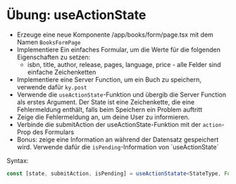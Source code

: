 # Übung: useActionState

* Erzeuge eine neue Komponente /app/books/form/page.tsx mit dem Namen `BooksFormPage`
* Implementiere Ein einfaches Formular, um die Werte für die folgenden Eigenschaften zu setzen:
  * isbn, title, author, release, pages, language, price - alle Felder sind einfache Zeichenketten
* Implementiere eine Server Function, um ein Buch zu speichern, verwende dafür `ky.post`
* Verwende die `useActionState`-Funktion und übergib die Server Function als erstes Argument. Der State ist eine Zeichenkette, die eine Fehlermeldung enthält, falls beim Speichern ein Problem auftritt
* Zeige die Fehlermeldung an, um deine User zu informieren.
* Verbinde die submitAction der useActionState-Funktion mit der `action`-Prop des Formulars
* Bonus: zeige eine Information an während der Datensatz gespeichert wird. Verwende dafür die `isPending`-Information von `useActionState´

Syntax:
```ts
const [state, submitAction, isPending] = useActionStatate<StateType, FormData>(serverFunction, initialState);
```
